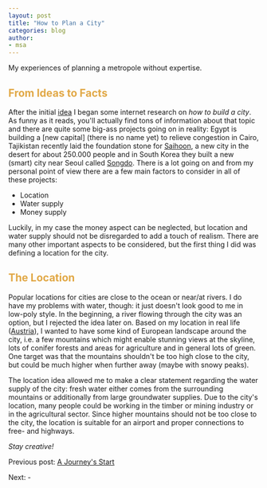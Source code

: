 ```yaml
---
layout: post
title: "How to Plan a City"
categories: blog
author:
- msa
---
```


My experiences of planning a metropole without expertise.

## <span style = "color:#e1a846">From Ideas to Facts</span>

After the initial [idea][id1] I began some internet research on _how to build a city_. As funny as it reads, you'll actually find tons of information about that topic and there are quite some big-ass projects going on in reality: Egypt is building a [new capital] (there is no name yet) to relieve congestion in Cairo, Tajikistan recently laid the foundation stone for [Saihoon][id3], a new city in the desert for about 250.000 people and in South Korea they built a new (smart) city near Seoul called [Songdo][id4]. There is a lot going on and from my personal point of view there are a few main factors to consider in all of these projects:

* Location
* Water supply
* Money supply

Luckily, in my case the money aspect can be neglected, but location and water supply should not be disregarded to add a touch of realism. There are many other important aspects to be considered, but the first thing I did was defining a location for the city.

## <span style = "color:#e1a846">The Location</span>

Popular locations for cities are close to the ocean or near/at rivers. I do have my problems with water, though: it just doesn't look good to me in low-poly style. In the beginning, a river flowing through the city was an option, but I rejected the idea later on. Based on my location in real life ([Austria][id5]), I wanted to have some kind of European landscape around the city, i.e. a few mountains which might enable stunning views at the skyline, lots of conifer forests and areas for agriculture and in general lots of green. One target was that the mountains shouldn't be too high close to the city, but could be much higher when further away (maybe with snowy peaks).

The location idea allowed me to make a clear statement regarding the water supply of the city: fresh water either comes from the surrounding mountains or additionally from large groundwater supplies. Due to the city's location, many people could be working in the timber or mining industry or in the agricultural sector. Since higher mountains should not be too close to the city, the location is suitable for an airport and proper connections to free- and highways.

_Stay creative!_

Previous post: [A Journey's Start][id1]

Next: -



[id1]: https://msantner.github.io/san_cubec_blog/blog/2021/08/15/Post0001.html
[id2]: https://www.propertyweek.com/insight/inside-egypts-new-capital/5101721.article
[id3]: https://www.rferl.org/a/tajikistan-new-desert-city/26918162.html
[id4]: https://www.theguardian.com/cities/2014/dec/22/songdo-south-korea-world-first-smart-city-in-pictures
[id5]: https://www.google.com/search?q=austria+wallpapers&tbm=isch&chips=q:austria+wallpapers,online_chips:landscape:31dnuz_-EyA%3D&hl=de&sa=X&ved=2ahUKEwj82P_0w8nyAhUD7xoKHYInCSQQ4lYoBXoECAEQHA&biw=2031&bih=999
